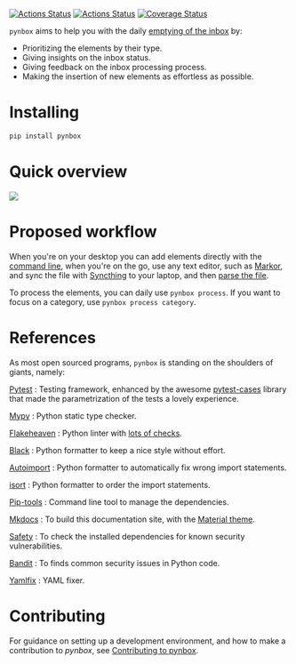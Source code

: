 [![Actions Status](https://github.com/lyz-code/pynbox/workflows/Tests/badge.svg)](https://github.com/lyz-code/pynbox/actions)
[![Actions Status](https://github.com/lyz-code/pynbox/workflows/Build/badge.svg)](https://github.com/lyz-code/pynbox/actions)
[![Coverage Status](https://coveralls.io/repos/github/lyz-code/pynbox/badge.svg?branch=master)](https://coveralls.io/github/lyz-code/pynbox?branch=master)

`pynbox` aims to help you with the daily [emptying of the
inbox](https://lyz-code.github.io/blue-book/task_tools/#inbox) by:

* Prioritizing the elements by their type.
* Giving insights on the inbox status.
* Giving feedback on the inbox processing process.
* Making the insertion of new elements as effortless as possible.

# Installing

```bash
pip install pynbox
```

# Quick overview

![ ](screencast.gif)

# Proposed workflow

When you're on your desktop you can add elements directly with the [command
line](creating_new_elements.md#command-line), when you're on the go, use any
text editor, such as
[Markor](https://f-droid.org/en/packages/net.gsantner.markor/), and sync the
file with [Syncthing](https://lyz-code.github.io/blue-book/linux/syncthing/) to
your laptop, and then [parse the file](creating_new_elements.md#parse-a-file).

To process the elements, you can daily use `pynbox process`. If you want to
focus on a category, use `pynbox process category`.

# References

As most open sourced programs, `pynbox` is standing on the shoulders of
giants, namely:

[Pytest](https://docs.pytest.org/en/latest)
: Testing framework, enhanced by the awesome
    [pytest-cases](https://smarie.github.io/python-pytest-cases/) library that made
    the parametrization of the tests a lovely experience.

[Mypy](https://mypy.readthedocs.io/en/stable/)
: Python static type checker.

[Flakeheaven](https://github.com/flakeheaven/flakeheaven)
: Python linter with [lots of
    checks](https://lyz-code.github.io/blue-book/devops/flakeheaven#plugins).

[Black](https://black.readthedocs.io/en/stable/)
: Python formatter to keep a nice style without effort.

[Autoimport](https://github.com/lyz-code/autoimport)
: Python formatter to automatically fix wrong import statements.

[isort](https://github.com/timothycrosley/isort)
: Python formatter to order the import statements.

[Pip-tools](https://github.com/jazzband/pip-tools)
: Command line tool to manage the dependencies.

[Mkdocs](https://www.mkdocs.org/)
: To build this documentation site, with the
[Material theme](https://squidfunk.github.io/mkdocs-material).

[Safety](https://github.com/pyupio/safety)
: To check the installed dependencies for known security vulnerabilities.

[Bandit](https://bandit.readthedocs.io/en/latest/)
: To finds common security issues in Python code.

[Yamlfix](https://github.com/lyz-code/yamlfix)
: YAML fixer.

# Contributing

For guidance on setting up a development environment, and how to make
a contribution to *pynbox*, see [Contributing to
pynbox](https://lyz-code.github.io/pynbox/contributing).
